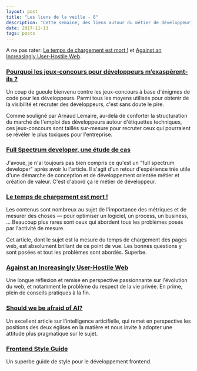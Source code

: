 ```yaml
---
layout: post
title: "Les liens de la veille - 8"
description: "Cette semaine, des liens autour du métier de développeur, l'art de la mesure, le web hostile et l'IA."
date: 2017-11-13
tags: posts
---
```


A ne pas rater: [Le temps de chargement est mort !](https://blog.dareboost.com/fr/2017/11/le-temps-de-chargement-est-mort/) et [Against an Increasingly User-Hostile Web](https://www.neustadt.fr/essays/against-a-user-hostile-web/).


### [Pourquoi les jeux-concours pour développeurs m’exaspèrent-ils ?](https://medium.com/arpinum/pourquoi-les-jeux-concours-pour-d%C3%A9veloppeurs-mexasp%C3%A8rent-ils-e85fd87e7463)

Un coup de gueule bienvenu contre les jeux-concours à base d'énigmes de code pour les développeurs. Parmi tous les moyens utilisés pour obtenir de la visibilité et recruter des développeurs, c'est sans doute le pire. 

Comme souligné par Arnaud Lemaire, au-delà de conforter la structuration du marché de l'emploi des développeurs autour d'étiquettes techniques, ces jeux-concours sont taillés sur-mesure pour recruter ceux qui pourraient se révéler le plus toxiques pour l'entreprise.

### [Full Spectrum developer, une étude de cas](https://medium.com/arpinum/full-spectrum-developer-une-%C3%A9tude-de-cas-7efbe2d78130)

J'avoue, je n'ai toujours pas bien compris ce qu'est un "full spectrum developer" après avoir lu l'article. Il s'agit d'un retour d'expérience très utile d'une démarche de conception et de développement orientée métier et création de valeur. C'est d'abord ça le métier de développeur.


### [Le temps de chargement est mort !](https://blog.dareboost.com/fr/2017/11/le-temps-de-chargement-est-mort/)

Les contenus sont nombreux au sujet de l'importance des métriques et de mesurer des choses — pour optimiser un logiciel, un process, un business, &hellip; Beaucoup plus rares sont ceux qui abordent tous les problèmes posés par l'activité de mesure. 

Cet article, dont le sujet est la mesure du temps de chargement des pages web, est absolument brillant de ce point de vue. Les bonnes questions y sont posées et tout les problèmes sont abordés. Superbe.


### [Against an Increasingly User-Hostile Web](https://www.neustadt.fr/essays/against-a-user-hostile-web/)

Une longue réflexion et remise en perspective passionnante sur l'évolution du web, et notamment le problème du respect de la vie privée. En prime, plein de conseils pratiques à la fin.


### [Should we be afraid of AI?](https://aeon.co/amp/essays/true-ai-is-both-logically-possible-and-utterly-implausible)

Un excellent article sur l'intelligence articifielle, qui remet en perspective les positions des deux églises en la matière et nous invite à adopter une attitude plus pragmatique sur le sujet.


### [Frontend Style Guide](https://kaliop.github.io/frontend-style-guide/2.0/)

Un superbe guide de style pour le développement frontend.
